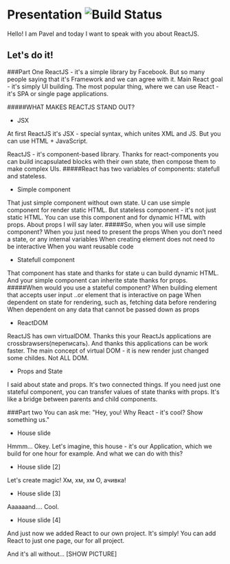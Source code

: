 # Presentation ![Build Status](https://travis-ci.org/hakimel/reveal.js.svg?branch=master)

Hello! I am Pavel and today I want to speak with you about ReactJS.

## Let's do it!
###Part One
ReactJS - it's a simple library by Facebook. But so many people saying that it's Framework and we can agree with it.
Main React goal - it's simply UI building.
The most popular thing, where we can use React - it's SPA or single page applications.

#####WHAT MAKES REACTJS STAND OUT?
* JSX

At first ReactJS it's JSX - special syntax,  which unites XML and JS.
But you can use HTML + JavaScript.

ReactJS - it's component-based library. Thanks for react-components you can build incapsulated blocks with their own state, then compose them to make complex UIs.
#####React has two variables of components: statefull and stateless.

* Simple component

That just simple component without own state. U can use simple component for render static HTML. But stateless component - it's not just static HTML. You can use this component and for dynamic HTML with props. About props I will say later.
#####So, when you will use simple component?
    When you just need to present the props
    When you don’t need a state, or any internal variables
    When creating element does not need to be interactive
    When you want reusable code

* Statefull component

That component has state and thanks for state u can build dynamic HTML.
And your simple component can inherite state thanks for props.
#####When would you use a stateful component?
    When building element that accepts user input
    ..or element that is interactive on page
    When dependent on state for rendering, such as, fetching data before rendering
    When dependent on any data that cannot be passed down as props

* ReactDOM

ReactJS has own virtualDOM. Thanks this your ReactJs applications are crossbrawsers(переписать). And thanks this applications can be work faster.
The main concept of virtual DOM - it is new render just changed some childes. Not ALL DOM. 

* Props and State

I said about state and props. It's two connected things. If you need just one stateful component, you can transfer values of state thanks with props. It's like a bridge between parents and child components.

###Part two
You can ask me: "Hey, you! Why React - it's cool? Show something us."

* House slide

Hmmm... Okey. Let's imagine, this house - it's our Application, which we build for one hour for example. And what we can do with this?

* House slide [2]

Let's create magic!
Хм, хм, хм
О, ачивка!

* House slide [3]

Aaaaaand.... Cool.

* House slide [4]

And just now we added React to our own project. It's simply! 
You can add React to just one page, our for all project. 

And it's all without... [SHOW PICTURE]
